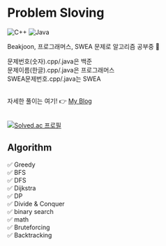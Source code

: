 # Problem Sloving
<img alt="C++" src="https://img.shields.io/badge/c++-%2300599C.svg?&style=for-the-badge&logo=c%2B%2B&ogoColor=white"/> <img alt="Java" src="https://img.shields.io/badge/java-%23ED8B00.svg?style=for-the-badge&logo=java&logoColor=white"/> 
<br/>

Beakjoon, 프로그래머스, SWEA 문제로 알고리즘 공부중 🤯   



문제번호(숫자).cpp/.java은 백준  
문제이름(한글).cpp/.java은 프로그래머스  
SWEA문제번호.cpp/.java는 SWEA  
<br/>

자세한 풀이는 여기! 👉 [My Blog](https://excited-hyun.tistory.com/category/코테%20-%20알고리즘/PS)
<br/> <br/>

[![Solved.ac
프로필](http://mazassumnida.wtf/api/generate_badge?boj=nahyun1234)](https://solved.ac/nahyun1234)
<br/>

## Algorithm

✅ Greedy   
✅ BFS   
✅ DFS   
✅ Dijkstra   
✅ DP   
✅ Divide & Conquer   
✅ binary search  
✅ math  
✅ Bruteforcing   
✅ Backtracking
